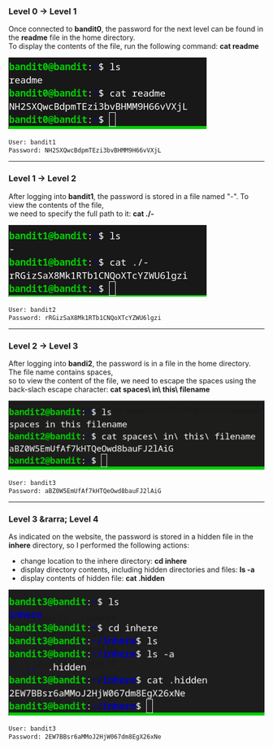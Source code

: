 ### Level 0 &rarr; Level 1  
Once connected to **bandit0**, the password for the next level can be found in the **readme** file in the home directory.  
To display the contents of the file, run the following command: **cat readme**  
  
![bandit0](./Img/Bandit/bandit0.png)  

    User: bandit1
    Password: NH2SXQwcBdpmTEzi3bvBHMM9H66vVXjL  
      
-------------------------------------------------------------------
### Level 1 &rarr; Level 2  
After logging into **bandit1**, the password is stored in a file named "-". To view the contents of the file,  
we need to specify the full path to it: **cat ./-**  
  
![bandit1](./Img/Bandit/bandit1.png)  
    
    User: bandit2  
    Password: rRGizSaX8Mk1RTb1CNQoXTcYZWU6lgzi  
      
-------------------------------------------------------------------
### Level 2 &rarr; Level 3
After logging into **bandi2**, the password is in a file in the home directory. The file name contains spaces,  
so to view the content of the file, we need to escape the spaces using the back-slach escape character: **cat spaces\ in\ this\ filename**  
  
![bandit2](./Img/Bandit/bandit2.png)  

    User: bandit3  
    Password: aBZ0W5EmUfAf7kHTQeOwd8bauFJ2lAiG  

-------------------------------------------------------------------
### Level 3 &rarra; Level 4
As indicated on the website, the password is stored in a hidden file in the **inhere** directory, so I performed the following actions:  
- change location to the inhere directory: **cd inhere**  
- display directory contents, including hidden directories and files: **ls -a**  
- display contents of hidden file: **cat .hidden**  

![bandit3](./Img/Bandit/bandit3.png)

    User: bandit3
    Password: 2EW7BBsr6aMMoJ2HjW067dm8EgX26xNe  
